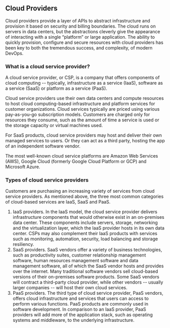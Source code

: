## Cloud Providers
Cloud providers provide a layer of APIs to abstract infrastructure and provision it based on security and billing boundaries. The cloud runs on servers in data centers, but the abstractions cleverly give the appearance of interacting with a single “platform” or large application. The ability to quickly provision, configure and secure resources with cloud providers has been key to both the tremendous success, and complexity, of modern DevOps.

### What is a cloud service provider?
A cloud service provider, or CSP, is a company that offers components of cloud computing -- typically, infrastructure as a service (IaaS), software as a service (SaaS) or platform as a service (PaaS).

Cloud service providers use their own data centers and compute resources to host cloud computing-based infrastructure and platform services for customer organizations. Cloud services typically are priced using various pay-as-you-go subscription models. Customers are charged only for resources they consume, such as the amount of time a service is used or the storage capacity or virtual machines used.

For SaaS products, cloud service providers may host and deliver their own managed services to users. Or they can act as a third party, hosting the app of an independent software vendor.

The most well-known cloud service platforms are Amazon Web Services (AWS), Google Cloud (formerly Google Cloud Platform or GCP) and Microsoft Azure.

### Types of cloud service providers
Customers are purchasing an increasing variety of services from cloud service providers. As mentioned above, the three most common categories of cloud-based services are IaaS, SaaS and PaaS.

1. IaaS providers. In the IaaS model, the cloud service provider delivers infrastructure components that would otherwise exist in an on-premises data center. These components include servers, storage, networking and the virtualization layer, which the IaaS provider hosts in its own data center. CSPs may also complement their IaaS products with services such as monitoring, automation, security, load balancing and storage resiliency.
2. SaaS providers. SaaS vendors offer a variety of business technologies, such as productivity suites, customer relationship management software, human resources management software and data management software, all of which the SaaS vendor hosts and provides over the internet. Many traditional software vendors sell cloud-based versions of their on-premises software products. Some SaaS vendors will contract a third-party cloud provider, while other vendors -- usually larger companies -- will host their own cloud services.
3. PaaS providers. The third type of cloud service provider, PaaS vendors, offers cloud infrastructure and services that users can access to perform various functions. PaaS products are commonly used in software development. In comparison to an IaaS provider, PaaS providers will add more of the application stack, such as operating systems and middleware, to the underlying infrastructure.
